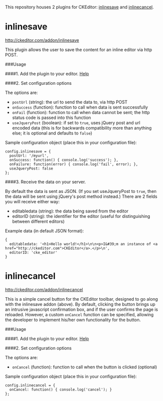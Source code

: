 This repository houses 2 plugins for CKEditor: [inlinesave](#inlinesave) and [inlinecancel](#inlinecancel).

inlinesave
==========

http://ckeditor.com/addon/inlinesave

This plugin allows the user to save the content for an inline editor via http POST.

###Usage

####1. Add the plugin to your editor. [Help](http://docs.ckeditor.com/#!/guide/dev_plugins)

####2. Set configuration options

The options are:
- `postUrl` (string): the url to send the data to, via http POST
- `onSuccess` (function): function to call when data is sent successfully
- `onFail` (function): function to call when data cannot be sent; the http status code is passed into this function
- `useJqueryPost` (boolean): if set to `true`, uses jQuery post and url encoded data (this is for backwards compatibility more than anything else; it is optional and defaults to `false`)

Sample configuration object (place this in your configuration file):

    config.inlinesave = {
      postUrl: '/myurl',
      onSuccess: function() { console.log('success'); },
      onFailure: function(error) { console.log('fail', error); },
      useJqueryPost: false
    };

####3. Receive the data on your server.

By default the data is sent as JSON. (If you set useJqueryPost to `true`, then the data will be sent using jQuery's post method instead.) There are 2 fields you will receive either way:

- editabledata (string): the data being saved from the editor
- editorID (string): the identifier for the editor (useful for distinguishing between different editors)

Example data (in default JSON format):

    {
      editabledata: '<h1>Hello world!</h1>\n\n<p>I&#39;m an instance of <a href="http://ckeditor.com">CKEditor</a>.</p>\n',
      editorID: 'cke_editor'
    }

inlinecancel
==========

http://ckeditor.com/addon/inlinecancel

This is a simple cancel button for the CKEditor toolbar, designed to go along with the inlinesave addon (above). By default, clicking the button brings up an intrusive javascript confirmation box, and if the user confirms the page is reloaded. However, a custom `onCancel` function can be specified, allowing the developer to implement his/her own functionality for the button.

###Usage

####1. Add the plugin to your editor. [Help](http://docs.ckeditor.com/#!/guide/dev_plugins)

####2. Set configuration options

The options are:
- `onCancel` (function): function to call when the button is clicked (optional)

Sample configuration object (place this in your configuration file):

    config.inlinecancel = {
      onCancel: function() { console.log('cancel'); }
    };


